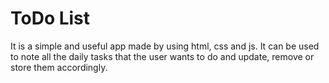 # ToDo List
 It is a simple and useful app made by using html, css and js. It can be used to note all the daily tasks that the user wants to do and update, remove or store them accordingly.
